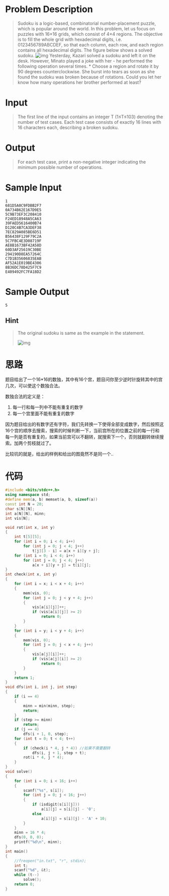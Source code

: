# Problem Description

> Sudoku is a logic-based, combinatorial number-placement puzzle, which is popular around the world.
> In this problem, let us focus on puzzles with 16×16 grids, which consist of 4×4 regions. The objective is to fill the whole grid with hexadecimal digits, i.e. 0123456789ABCDEF, so that each column, each row, and each region contains all hexadecimal digits. The figure below shows a solved sudoku.
> ![img](http://acm.hdu.edu.cn/data/images/C642-1010-1.jpg)
> Yesterday, Kazari solved a sudoku and left it on the desk. However, Minato played a joke with her - he performed the following operation several times.
> \* Choose a region and rotate it by 90 degrees counterclockwise.
> She burst into tears as soon as she found the sudoku was broken because of rotations.
> Could you let her know how many operations her brother performed at least?

 

# Input

> The first line of the input contains an integer T (1≤T≤103) denoting the number of test cases.
> Each test case consists of exactly 16 lines with 16 characters each, describing a broken sudoku.

# Output

> For each test case, print a non-negative integer indicating the minimum possible number of operations.

 

# Sample Input

```
1
681D5A0C9FDBB2F7
0A734B62E167D9E5
5C9B73EF3C208410
F24ED18948A5CA63 
39FAED5616400B74 
D120C4B7CA3DEF38 
7EC829A085BE6D51 
B56438F129F79C2A 
5C7FBC4E3D08719F 
AE8B1673BF42A58D 
60D3AF25619C30BE
294190D8EA57264C 
C7D1B35606835EAB 
AF52A1E019BE4306 
8B36DC78D425F7C9 
E409492FC7FA18D2
```

 

 

# Sample Output

```
5
```


## Hint
> The original sudoku is same as the example in the statement.
>
> ![img](http://acm.hdu.edu.cn/data/images/C642-1010-2.jpg) 

 

# 思路

题目给出了一个16*16的数独，其中有16个宫，题目问你至少逆时针旋转其中的宫几次，可以使这个数独合法。

数独合法的定义是：

1. 每一行和每一列中不能有重复的数字
2. 每一个宫里面不能有重复的数字

因为题目给出的有数字还有字符，我们先转换一下使得全部变成数字，然后按照这16个宫的顺序去搜索，搜索的时候判断一下，当前宫所在的位置之前的每一行和每一列是否有重复的，如果当前宫可以不翻转，就搜索下一个，否则就翻转继续搜索。加两个剪枝就过了。

比较坑的就是，给出的样例和给出的图竟然不是同一个..



# 代码

```cpp
#include <bits/stdc++.h>
using namespace std;
#define mem(a, b) memset(a, b, sizeof(a))
const int N = 20;
char s[N][N];
int a[N][N], minn;
int vis[N];

void rot(int x, int y)
{
    int t[5][5];
    for (int i = 0; i < 4; i++)
        for (int j = 0; j < 4; j++)
            t[j][3 - i] = a[x + i][y + j];
    for (int i = 0; i < 4; i++)
        for (int j = 0; j < 4; j++)
            a[x + i][y + j] = t[i][j];
}
int check(int x, int y)
{
    for (int i = x; i < x + 4; i++)
    {
        mem(vis, 0);
        for (int j = 0; j < y + 4; j++)
        {
            vis[a[i][j]]++;
            if (vis[a[i][j]] >= 2)
                return 0;
        }
    }
    for (int i = y; i < y + 4; i++)
    {
        mem(vis, 0);
        for (int j = 0; j < x + 4; j++)
        {
            vis[a[j][i]]++;
            if (vis[a[j][i]] >= 2)
                return 0;
        }
    }
    return 1;
}
void dfs(int i, int j, int step)
{
    if (i == 4)
    {
        minn = min(minn, step);
        return;
    }
    if (step >= minn)
        return;
    if (j == 4)
        dfs(i + 1, 0, step);
    for (int t = 0; t < 4; t++)
    {
        if (check(i * 4, j * 4)) //如果不需要翻转
            dfs(i, j + 1, step + t);
        rot(i * 4, j * 4);
    }
}
void solve()
{
    for (int i = 0; i < 16; i++)
    {
        scanf("%s", s[i]);
        for (int j = 0; j < 16; j++)
        {
            if (isdigit(s[i][j]))
                a[i][j] = s[i][j] - '0';
            else
                a[i][j] = s[i][j] - 'A' + 10;
        }
    }
    minn = 16 * 4;
    dfs(0, 0, 0);
    printf("%d\n", minn);
}
int main()
{
    //freopen("in.txt", "r", stdin);
    int t;
    scanf("%d", &t);
    while (t--)
        solve();
    return 0;
}
```

